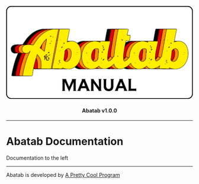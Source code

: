 <div align="center">

  <img src="../images/man-logo.png" alt="Abatab Manual" width="512">

  <h4>
    Abatab v1.0.0
  </h4>

</div>

***

# Abatab Documentation

Documentation to the left

***

Abatab is developed by [A Pretty Cool Program][a-pretty-cool-program-url]

[AbatabUrl]: https://github.com/spectrum-health-systems/Abatab
[AvatarUrl]: https://www.ntst.com/Offerings/myAvatarg
[man-getting-started]: ./man-getting-started.md
[man-hosting]: ./man-hosting.md
[man-importing]: ./man-importing.md
[man-configuration]: ./man-configuration.md
[man-using]: ./man-using.md
[man-additional-information]: ./man-additional-information.md
[a-pretty-cool-program-url]: https://github.com/APrettyCoolProgram
